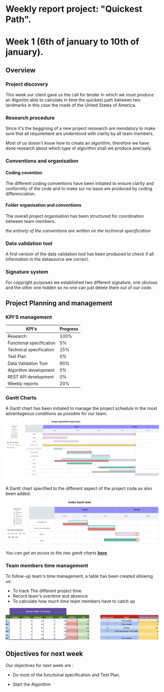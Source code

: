 # Weekly report project: "Quickest Path". 
# Week 1 (6th of january to 10th of january).

## Overview

### Project discovery

This week our client gave us the call for tender in which we must produce an Algoritm able to calculate in time the quickest path between two landmarks in this case the roads of the United States of America.

### Research procedure

Since it's the beggining of a new project ressearch are mendatory to make sure that all requirement are understood with clarity by all team members.

Most of us doesn't know how to create an algorithm, therefore we have done research about which type of algorithm shall we produce precisely. 

### Conventions and organisation

#### Coding covention

The different coding conventions have been initiated to ensure clarity and conformity of the code and to make sur no issue are produced by coding differenciation.

#### Folder organisation and conventions

The overall project organisation has been structured for coordination between team members.

*the entirety of the conventions are written on the technical specification*


### Data validation tool

A first version of the data validation tool has been produced to check if all information in the datasource are correct.

### Signature system

For copyright purposes we established two different signature, one obvious and the other one hidden so no one can just delete them out of our code.


## Project Planning and management

### KPI'S management 

| KPI's                    | Progress |
| ------------------------ | -------- |
| Research                 | 100%       |
| Functional specification | 5%       |
| Technical specification  | 15%       |
| Test Plan                | 0%       |
| Data Validation Tool     | 90%     |
| Algorithm development    | 0%       |
| REST API development     | 0%       |
| Weekly reports           | 20%      |

### Gantt Charts

A Gantt chart has been initiated to manage the project schedule in the most adventageous conditions as possible for our team.

![Gantt Chart picture](/Documents/images/management/gantt_chart.png)

A Gantt chart specified to the different aspect of the project code as also been added.

![Code Gantt Chart picture](/Documents/images/management/code_gantt_chart.png)

*You can get an acces to the two gantt charts [**here**](/Documents/management/documents/gantt_charts.pdf)*.

### Team members time management
To follow-up team's time management, a table has been created allowing us:

- To track The different project time
- Record team's overtime and absence
- To calculate how much time team members have to catch up

![Time management table](/Documents/images/management/time_management_table.png)

## Objectives for next week

Our objectives for next week are :
- Do most of the functional specification and Test Plan.

- Start the Algorithm
